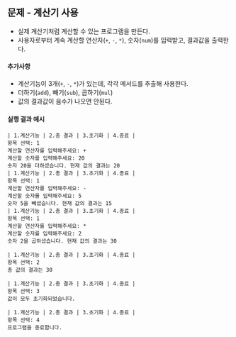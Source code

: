 ## 문제 - 계산기 사용

- 실제 계산기처럼 계산할 수 있는 프로그램을 만든다.
- 사용자로부터 계속 계산할 연산자(```+```, ```-```, ```*```), 숫자(```num```)를 입력받고, 결과값을 출력한다.

#### 추가사항  
- 계산기능이 3개(```+```, ```-```, ```*```)가 있는데, 각각 메서드를 추출해 사용한다.
- 더하기(```add```), 빼기(```sub```), 곱하기(```mul```)
- 값의 결과값이 음수가 나오면 안된다.

#### 실행 결과 예시
```
| 1.계산기능 | 2.총 결과 | 3.초기화 | 4.종료 |
항목 선택: 1
계산할 연산자를 입력해주세요: +
계산할 숫자를 입력해주세요: 20
숫자 20을 더하셨습니다. 현재 값의 결과는 20
| 1.계산기능 | 2.총 결과 | 3.초기화 | 4.종료 |
항목 선택: 1
계산할 연산자를 입력해주세요: -
계산할 숫자를 입력해주세요: 5
숫자 5을 빼셨습니다. 현재 값의 결과는 15
| 1.계산기능 | 2.총 결과 | 3.초기화 | 4.종료 |
항목 선택: 1
계산할 연산자를 입력해주세요: *
계산할 숫자를 입력해주세요: 2
숫자 2을 곱하셨습니다. 현재 값의 결과는 30

| 1.계산기능 | 2.총 결과 | 3.초기화 | 4.종료 |
항목 선택: 2
총 값의 결과는 30

| 1.계산기능 | 2.총 결과 | 3.초기화 | 4.종료 |
항목 선택: 3
값이 모두 초기화되었습니다. 

| 1.계산기능 | 2.총 결과 | 3.초기화 | 4.종료 |
항목 선택: 4
프로그램을 종료합니다.
```